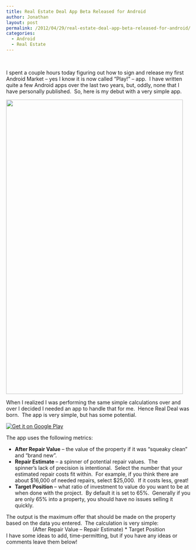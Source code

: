```yaml
---
title: Real Estate Deal App Beta Released for Android
author: Jonathan
layout: post
permalink: /2012/04/29/real-estate-deal-app-beta-released-for-android/
categories:
  - Android
  - Real Estate
---
```

&nbsp;

I spent a couple hours today figuring out how to sign and release my first Android Market &#8211; yes I know it is now called &#8220;Play!&#8221; &#8211; app.  I have written quite a few Android apps over the last two years, but, oddly, none that I have personally published.  So, here is my debut with a very simple app.

[<img class="aligncenter size-full wp-image-51" title="Real Deal - Maximum Offer" src="http://jonathanporta.com/wp-content/uploads/2012/04/device-2012-04-29-193008.png" alt="" width="480" height="800" />][1]

When I realized I was performing the same simple calculations over and over I decided I needed an app to handle that for me.  Hence Real Deal was born.  The app is very simple, but has some potential.

<a title="Find Real Deal on Google Play!" href="http://play.google.com/store/apps/details?id=org.smartinvestments.realdeal" target="_blank"><img class="aligncenter" src="http://www.android.com/images/brand/get_it_on_play_logo_large.png" alt="Get it on Google Play" /></a>

The app uses the following metrics:

*   **After Repair Value** &#8211; the value of the property if it was &#8220;squeaky clean&#8221; and &#8220;brand new&#8221;.
*   **Repair Estimate** &#8211; a spinner of potential repair values.  The spinner&#8217;s lack of precision is intentional.  Select the number that your estimated repair costs fit within.  For example, if you think there are about $16,000 of needed repairs, select $25,000.  If it costs less, great!
*   **Target Position** &#8211; what ratio of investment to value do you want to be at when done with the project.  By default it is set to 65%.  Generally if you are only 65% into a property, you should have no issues selling it quickly.

<div>
  The output is the maximum offer that should be made on the property based on the data you entered.  The calculation is very simple:
</div>

<div style="text-align: center;">
  (After Repair Value &#8211; Repair Estimate) * Target Position
</div>

<div style="text-align: left;">
  I have some ideas to add, time-permitting, but if you have any ideas or comments leave them below!
</div>

 [1]: http://jonathanporta.com/wp-content/uploads/2012/04/device-2012-04-29-193008.png